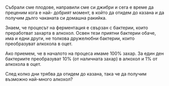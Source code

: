 Събрали сме плодове, направили сме си джибри и сега е време да преценим кога
е най- добрият момент, в който да отидем до казана и да получим дълго чаканата
си домашна ракийка.

Знаем, че процесът на ферментация е свързан с бактерии, които преработват
захарта в алкохол. Освен тези приятни бактерии обаче, има и едни други, не
толкова дружелюбни бактерии, които преобразуват алкохола в оцет.

Ако приемем, че в началото на процеса имаме 100% захар. За един ден бактериите
преобразуват 10% (от наличната захар) в алкохол и 1% от алкохола в оцет.

След колко дни трябва да отидем до казана, така че да получим възможно
най-много алкохол?